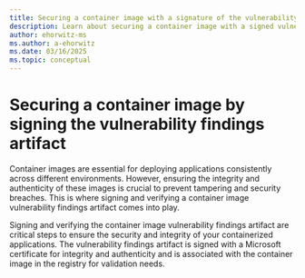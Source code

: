 ```yaml
---
title: Securing a container image with a signature of the vulnerability findings artifact
description: Learn about securing a container image with a signed vulnerability findings artifact.
author: ehorwitz-ms
ms.author: a-ehorwitz
ms.date: 03/16/2025
ms.topic: conceptual
---
```


# Securing a container image by signing the vulnerability findings artifact

Container images are essential for deploying applications consistently across different environments. However, ensuring the integrity and authenticity of these images is crucial to prevent tampering and security breaches. This is where signing and verifying a container image vulnerability findings artifact comes into play.

Signing and verifying the container image vulnerability findings artifact are critical steps to ensure the security and integrity of your containerized applications. The vulnerability findings artifact is signed with a Microsoft certificate for integrity and authenticity and is associated with the container image in the registry for validation needs.
